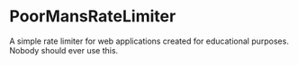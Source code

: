 # PoorMansRateLimiter

A simple rate limiter for web applications created for educational purposes. Nobody should ever use this.
